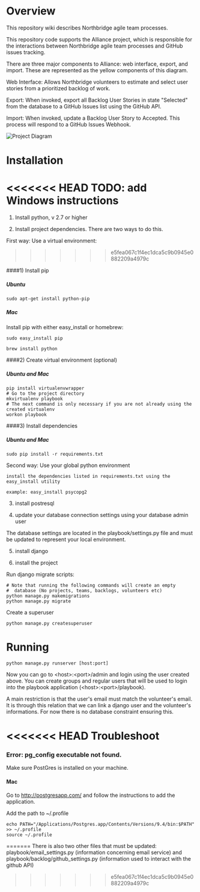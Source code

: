 Overview
========

This repository wiki describes Northbridge agile team processes.

This repository code supports the Alliance project, which is responsible for the interactions between Northbridge agile team processes and GitHub issues tracking.

There are three major components to Alliance: web interface, export, and import. These are represented as the yellow components of this diagram.

Web Interface: Allows Northbridge volunteers to estimate and select user stories from a prioritized backlog of work.

Export: When invoked, export all Backlog User Stories in state "Selected" from the database to a GitHub Issues list using the GitHub API.

Import: When invoked, update a Backlog User Story to Accepted. This process will respond to a GitHub Issues Webhook.

![Project Diagram](http://northbridgetech.org/images/alliance2.jpg)

Installation
============
<<<<<<< HEAD
TODO: add Windows instructions
=======
1. Install python, v 2.7 or higher

2. Install project dependencies. There are two ways to do this.

First way: Use a virtual environment:
>>>>>>> e5fea067c1f4ec1dca5c9b0945e0882209a4979c

####1) Install pip

##### Ubuntu
	
	sudo apt-get install python-pip
	
##### Mac

Install pip with either easy_install or homebrew:
	
	sudo easy_install pip

	brew install python
	
####2) Create virtual environment (optional)

##### Ubuntu and Mac
	pip install virtualenvwrapper
	# Go to the project directory
	mkvirtualenv playbook
	# The next command is only necessary if you are not already using the created virtualenv
	workon playbook
	
####3) Install dependencies

##### Ubuntu and Mac

	sudo pip install -r requirements.txt


Second way: Use your global python environment

	install the dependencies listed in requirements.txt using the easy_install utility
	
	example: easy_install psycopg2

3. install postresql

4. update your database connection settings using your database admin user

The database settings are located in the playbook/settings.py file and must be updated to represent your local environment. 

5. install django

6. install the project

Run django migrate scripts:

	# Note that running the following commands will create an empty
	#  database (No projects, teams, backlogs, volunteers etc)
	python manage.py makemigrations
	python manage.py migrate

Create a superuser

	python manage.py createsuperuser

Running
=======

	python manage.py runserver [host:port]


Now you can go to \<host\>:\<port\>/admin and login using the user created above. You can create groups and regular users that will be used to login into the playbook application (\<host\>:\<port\>/playbook).

A main restriction is that the user's email must match the volunteer's email. It is through this relation that we can link a django user and the volunteer's informations. For now there is no database constraint ensuring this.


<<<<<<< HEAD
Troubleshoot
============
### Error: pg_config executable not found.
	
Make sure PostGres is installed on your machine.

#### Mac

Go to http://postgresapp.com/ and follow the instructions to add the application.

Add the path to ~/.profile
	
	echo PATH="/Applications/Postgres.app/Contents/Versions/9.4/bin:$PATH" >> ~/.profile
	source ~/.profile
=======
There is also two other files that must be updated: playbook/email_settings.py (information concerning email service) and playbook/backlog/github_settings.py (information used to interact with the github API)
>>>>>>> e5fea067c1f4ec1dca5c9b0945e0882209a4979c
